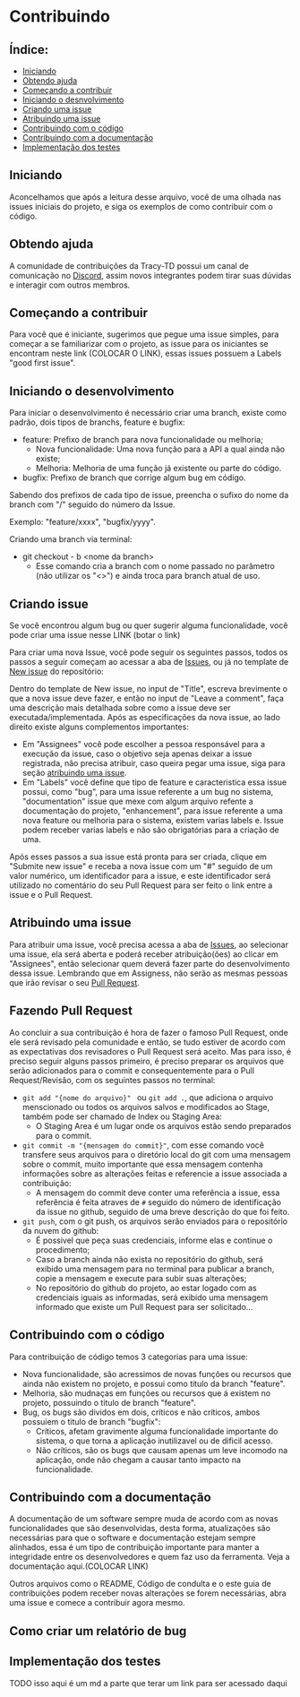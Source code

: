 # Contribuindo

## Índice:
- [Iniciando](#iniciando)
- [Obtendo ajuda](#obtendo-ajuda)
- [Começando a contribuir](#comeando-a-contribuir)
- [Iniciando o desnvolvimento](#iniciando-o-desenvolvimento)
- [Criando uma issue](#criando-issue)
- [Atribuindo uma issue](#atribuindo-uma-issue)
- [Contribuindo com o código](#contribuindo-com-o-cdigo)
- [Contribuindo com a documentação](#contribuindo-com-a-documentao)
- [Implementação dos testes](#implementao-dos-testes)

## Iniciando

Aconcelhamos que após a leitura desse arquivo, você de uma olhada nas issues iniciais do projeto, e siga os exemplos de
como contribuir com o código.

## Obtendo ajuda

A comunidade de contribuições da Tracy-TD possui um canal de comunicação no [Discord](https://discord.gg/AwaqbGPRkd), assim
novos integrantes podem tirar suas dúvidas e interagir com outros membros.

## Começando a contribuir

Para você que é iniciante, sugerimos que pegue uma issue simples, para começar a se familiarizar com o projeto, as issue
para os iniciantes se encontram neste link (COLOCAR O LINK), essas issues possuem a Labels "good first issue".

## Iniciando o desenvolvimento

Para iniciar o desenvolvimento é necessário criar uma branch, existe como padrão,
dois tipos de branchs,  feature e bugfix:

- feature: Prefixo de branch para nova funcionalidade ou melhoria;
    - Nova funcionalidade: Uma nova função para a API a qual ainda não existe;
    - Melhoria: Melhoria de uma função já existente ou parte do código.
- bugfix: Prefixo de branch que corrige algum bug em código.

Sabendo dos prefixos de cada tipo de issue, preencha o sufixo do nome da branch
com "/" seguido do número da Issue.

Exemplo: "feature/xxxx", "bugfix/yyyy".

Criando uma branch via terminal:
- git checkout - b \<nome da branch>
    - Esse comando cria a branch com o nome passado no parâmetro (não utilizar os "<>") e ainda troca para branch atual de uso.

## Criando issue

Se você encontrou algum bug ou quer sugerir alguma funcionalidade, você pode criar uma issue nesse LINK (botar o link)

Para criar uma nova Issue, você pode seguir os seguintes passos, todos os passos a seguir começam ao acessar a aba de
[Issues](https://github.com/rodrigor/tracy-api/issues), ou já no template de [New issue](https://github.com/rodrigor/tracy-api/issues/new) do repositório:

Dentro do template de New issue, no input de "Title", escreva brevimente o que a nova issue deve fazer, e então no input
de "Leave a comment", faça uma descrição mais detalhada sobre como a issue deve ser executada/implementada. Após as especificações
da nova issue, ao lado direito existe alguns complementos importantes:
- Em "Assignees" você pode escolher a pessoa responsável para a execução da issue, caso o objetivo seja apenas deixar a issue registrada, não precisa atribuir, caso queira pegar uma issue, siga para seção [atribuindo uma issue](#atribuindo-uma-issue).
- Em "Labels" você define que tipo de feature e caracteristica essa issue possui, como "bug", para uma issue referente a um bug no sistema, "documentation" issue que mexe com algum arquivo refente a documentação do projeto, "enhancement", para issue referente a uma nova feature ou melhoria para o sistema, existem varias labels e. Issue podem receber varias labels e não são obrigatórias para a criação de uma.

Após esses passos a sua issue está pronta para ser criada, clique em "Submite new issue" e receba a nova issue com um "#" seguido de um valor numérico, um identificador para a issue, e este identificador será utilizado no comentário do seu Pull Request para ser feito o link entre a issue e o Pull Request.

## Atribuindo uma issue

Para atribuir uma issue, você precisa acessa a aba de [Issues](https://github.com/rodrigor/tracy-api/issues), ao selecionar uma issue,
ela será aberta e poderá receber atribuição(ões) ao clicar em "Assignees", então selecionar quem deverá fazer parte do desenvolvimento dessa issue.
Lembrando que em Assigness, não serão as mesmas pessoas que irão revisar o seu [Pull Request](#fazendo-pull-request).

## Fazendo Pull Request

Ao concluir a sua contribuição é hora de fazer o famoso Pull Request, onde ele será revisado pela comunidade e então,
se tudo estiver de acordo com as expectativas dos revisadores o Pull Request será aceito. Mas para isso, é preciso seguir alguns passos
primeiro, é preciso preparar os arquivos que serão adicionados para o commit e consequentemente para o Pull Request/Revisão, com os seguintes passos no terminal:

- ```git add "{nome do arquivo}" ``` ou ```git add .```, que adiciona o arquivo menscionado ou todos os arquivos salvos e
  modificados ao Stage, também pode ser chamado de Index ou Staging Area:
    - O Staging Area é um lugar onde os arquivos estão sendo preparados para o commit.
- ```git commit -m "{mensagem do commit}"```, com esse comando você transfere seus arquivos para o diretório local do git com uma mensagem sobre o commit, muito importante que essa mensagem contenha informações sobre as alterações feitas e referencie a issue associada a contribuição:
    - A mensagem do commit deve conter uma referência a issue, essa referência é feita atraves de ```#``` seguido do número de
      identificação da issue no github, seguido de uma breve descrição do que foi feito.
- ```git push```, com o git push, os arquivos serão enviados para o repositório da nuvem do github:
    - É possivel que peça suas credenciais, informe elas e continue o procedimento;
    - Caso a branch ainda não exista no repositório do github, será exibido uma mensagem para no terminal para publicar a branch,
      copie a mensagem e execute para subir suas alterações;
    - No repositório do github do projeto, ao estar logado com as credenciais iguais as informadas, será exibido uma mensagem informado que
      existe um Pull Request para ser solicitado...

## Contribuindo com o código

Para contribuição de código temos 3 categorias para uma issue:
- Nova funcionalidade, são acressimos de novas funções ou recursos que ainda não existem no projeto, e possui como titulo da branch "feature".
- Melhoria, são mudnaças em funções ou recursos que á existem no projeto, possuindo o titulo de branch "feature".
- Bug, os bugs são dividos em dois, críticos e não críticos, ambos possuiem o titulo de branch "bugfix":
    - Críticos, afetam gravimente alguma funcionalidade importante do sistema, o que torna a aplicação inutilizavel ou de dificil acesso.
    - Não críticos, são os bugs que causam apenas um leve incomodo na aplicação, onde não chegam a causar tanto impacto na funcionalidade.

## Contribuindo com a documentação

A documentação de um software sempre muda de acordo com as novas funcionalidades que são desenvolvidas, desta forma,
atualizações são necessárias para que o software e documentação estejam sempre alinhados, essa é um tipo de contribuição
importante para manter a integridade entre os desenvolvedores e quem faz uso da ferramenta. Veja a documentação aqui.(COLOCAR LINK)

Outros arquivos como o README, Código de condulta e o este guia de contribuições podem receber novas alterações se forem
necessárias, abra uma issue e comece a contribuir agora mesmo.

## Como criar um relatório de bug

## Implementação dos testes

TODO isso aqui é um md a parte que terar um link para ser acessado daqui
